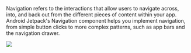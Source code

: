 Navigation refers to the interactions that allow users to navigate across, into, and back out from the different pieces of content within your app. Android Jetpack's Navigation component helps you implement navigation, from simple button clicks to more complex patterns, such as app bars and the navigation drawer.

<img src="https://github.com/nssoftengineer/NavigationDemo/blob/master/screenshots/pic.png">
